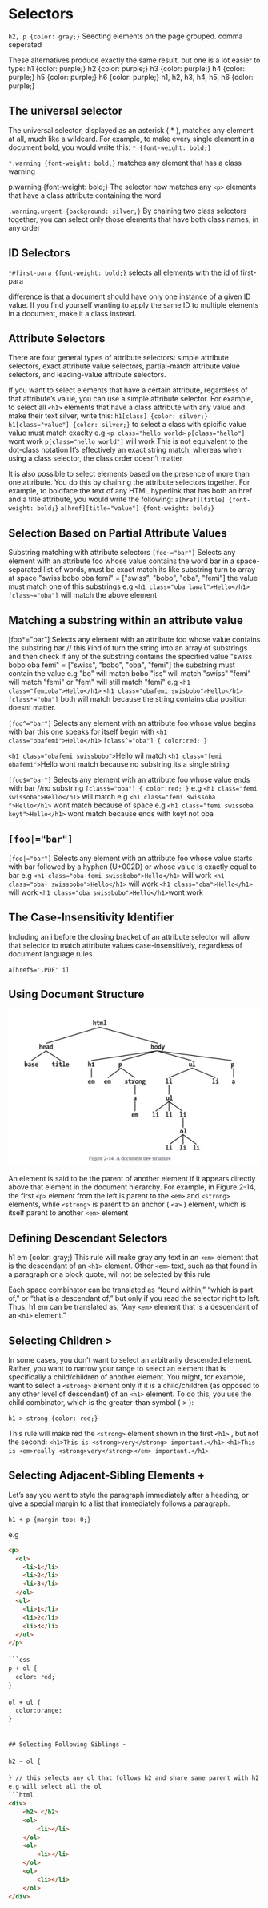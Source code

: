 # Selectors

`h2, p {color: gray;}` Seecting elements on the page grouped. comma seperated

These alternatives produce exactly the same result, but one is a lot easier to type:
h1 {color: purple;}
h2 {color: purple;}
h3 {color: purple;}
h4 {color: purple;}
h5 {color: purple;}
h6 {color: purple;}
h1, h2, h3, h4, h5, h6 {color: purple;}

## The universal selector

The universal selector, displayed as an asterisk ( * ), matches any element at all, much like a
wildcard. For example, to make every single element in a document bold, you would write this:
`* {font-weight: bold;}`

`*.warning {font-weight: bold;}` matches any element that has a class warning

p.warning {font-weight: bold;}
The selector now matches any `<p>` elements that have a class attribute containing the word

`.warning.urgent {background: silver;}`
By chaining two class selectors together, you can select only those elements that have both class
names, in any order

## ID Selectors

`*#first-para {font-weight: bold;}` selects all elements with the id of first-para

difference is that a document should have only one instance of a given ID value. If you
find yourself wanting to apply the same ID to multiple elements in a document, make it a class
instead.

## Attribute Selectors

There are four general types
of attribute selectors: simple attribute selectors, exact attribute value selectors, partial-match
attribute value selectors, and leading-value attribute selectors.

If you want to select elements that have a certain attribute, regardless of that attribute’s value,
you can use a simple attribute selector. For example, to select all `<h1>` elements that have a
class attribute with any value and make their text silver, write this:
`h1[class] {color: silver;}`
`h1[class="value"] {color: silver;}` to select a class with spicific value
value must match exaclty e.g `<p class="hello world>`
`p[class="hello"]` wont work
`p[class="hello world"]` will work
This is not equivalent to the dot-class notation
It’s effectively an exact
string match, whereas when using a class selector, the class order doesn’t matter

It is also possible to select elements based on the presence of more than one attribute. You do
this by chaining the attribute selectors together. For example, to boldface the text of any HTML
hyperlink that has both an href and a title attribute, you would write the following:
`a[href][title] {font-weight: bold;}`
`a[href][title="value"] {font-weight: bold;}`

## Selection Based on Partial Attribute Values

Substring matching with attribute selectors
`[foo~="bar"]`
Selects any element with an attribute foo whose value contains the word bar in a space-separated list of words, must be exact match
its like substring turn to array at space
"swiss bobo oba femi" = ["swiss", "bobo", "oba", "femi"] the value must match one of this substrings
e.g
`<h1 class="oba lawal">Hello</h1>`
`[class~="oba"]` will match the above element

## Matching a substring within an attribute value

[foo*="bar"] Selects any element with an attribute foo whose value contains the
substring bar
// this kind of turn the string into an array of substrings and then check if any of the substring contains the specified value
"swiss bobo oba femi" = ["swiss", "bobo", "oba", "femi"] the substring must contain the value
e.g "bo" will match bobo
"iss" will match "swiss"
"femi" will match "femi" or "fem" will still match "femi"
e.g `<h1 class="femioba">Hello</h1>` `<h1 class="obafemi swisbobo">Hello</h1>`
`[class*="oba"]`  both will match because the string contains oba position doesnt matter.

`[foo^="bar"]` Selects any element with an attribute foo whose value begins with bar
this one speaks for itself begin with
`<h1 class="obafemi">Hello</h1>`
`[class^="oba"] {
  color:red;
}`

`<h1 class="obafemi swissbobo">`Hello</h1> wil match
`<h1 class="femi obafemi">`Hello</h1> wont match because no substring its a single string

`[foo$="bar"]` Selects any element with an attribute foo whose value ends with bar //no substring
`[class$="oba"] {
  color:red;
}`
e.g `<h1 class="femi swissoba">Hello</h1>` will match
e.g `<h1 class="femi swissoba ">Hello</h1>` wont match because of space
e.g `<h1 class="femi swissoba keyt">Hello</h1>` wont match because ends with keyt not oba

## `[foo|="bar"]`

`[foo|="bar"]` Selects any element with an attribute foo whose value starts with bar
followed by a hyphen (U+002D) or whose value is exactly equal to bar
e.g
`<h1 class="oba-femi swissbobo">Hello</h1>` will work
`<h1 class="oba- swissbobo">Hello</h1>` will work
`<h1 class="oba">Hello</h1>` will work
`<h1 class="oba swissbobo">Hello</h1>`wont work

## The Case-Insensitivity Identifier

Including an i before the closing bracket of an attribute selector will allow that selector to
match attribute values case-insensitively, regardless of document language rules.

`a[href$='.PDF' i]`

## Using Document Structure

![image info](./images/html-structure.png)

An element is said to be the parent of another element if it appears directly above that element in
the document hierarchy. For example, in Figure 2-14, the first `<p>` element from the left is
parent to the `<em>` and `<strong>` elements, while `<strong>` is parent to an anchor ( `<a>` )
element, which is itself parent to another `<em>` element

## Defining Descendant Selectors

h1 em {color: gray;}
This rule will make gray any text in an `<em>` element that is the descendant of an `<h1>`
element. Other `<em>` text, such as that found in a paragraph or a block quote, will not be
selected by this rule

Each space combinator
can be translated as “found within,” “which is part of,” or “that is a descendant of,” but only if
you read the selector right to left. Thus, h1 em can be translated as, “Any `<em>` element that
is a descendant of an `<h1>` element.”

## Selecting Children >

In some cases, you don’t want to select an arbitrarily descended element. Rather, you want to
narrow your range to select an element that is specifically a child/children of another element. You might,
for example, want to select a `<strong>` element only if it is a child/children (as opposed to any other
level of descendant) of an `<h1>` element. To do this, you use the child combinator, which is the
greater-than symbol ( > ):

`h1 > strong {color: red;}`

This rule will make red the `<strong>` element shown in the first `<h1>` , but not the second:
`<h1>This is <strong>very</strong> important.</h1>`
`<h1>This is <em>really <strong>very</strong></em> important.</h1>`

## Selecting Adjacent-Sibling Elements +

Let’s say you want to style the paragraph immediately after a heading, or give a special margin
to a list that immediately follows a paragraph.

`h1 + p {margin-top: 0;}`

e.g

```html
<p>
  <ol>
    <li>1</li>
    <li>2</li>
    <li>3</li>
  </ol>
  <ul>
    <li>1</li>
    <li>2</li>
    <li>3</li>
  </ul>
</p>

```css
p + ol {
  color: red;
}

ol + ul {
  color:orange;
}


## Selecting Following Siblings ~

h2 ~ ol {

} // this selects any ol that follows h2 and share same parent with h2
e.g will select all the ol
```html 
<div>
    <h2> </h2>
    <ol>
        <li></li>
    </ol>
    <ol>
        <li></li>
    </ol>
    <ol>
        <li></li>   
    </ol>
</div>
